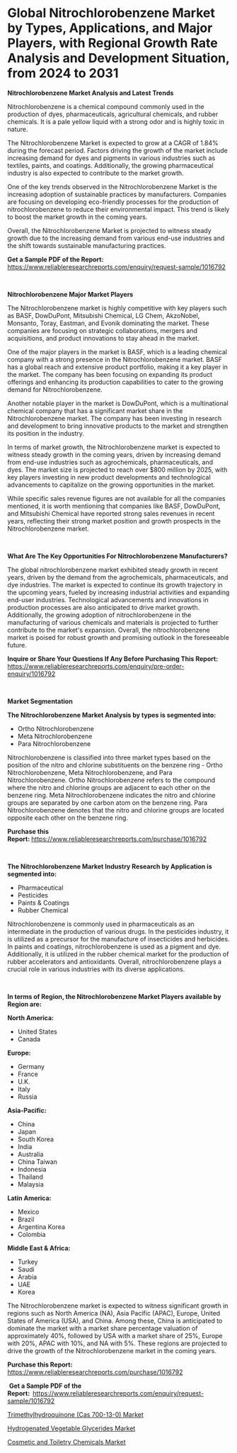 <p><h1>Global Nitrochlorobenzene Market by Types, Applications, and Major Players, with Regional Growth Rate Analysis and Development Situation, from 2024 to 2031</h1></p><p><strong>Nitrochlorobenzene Market Analysis and Latest Trends</strong></p>
<p><p>Nitrochlorobenzene is a chemical compound commonly used in the production of dyes, pharmaceuticals, agricultural chemicals, and rubber chemicals. It is a pale yellow liquid with a strong odor and is highly toxic in nature.</p><p>The Nitrochlorobenzene Market is expected to grow at a CAGR of 1.84% during the forecast period. Factors driving the growth of the market include increasing demand for dyes and pigments in various industries such as textiles, paints, and coatings. Additionally, the growing pharmaceutical industry is also expected to contribute to the market growth.</p><p>One of the key trends observed in the Nitrochlorobenzene Market is the increasing adoption of sustainable practices by manufacturers. Companies are focusing on developing eco-friendly processes for the production of nitrochlorobenzene to reduce their environmental impact. This trend is likely to boost the market growth in the coming years.</p><p>Overall, the Nitrochlorobenzene Market is projected to witness steady growth due to the increasing demand from various end-use industries and the shift towards sustainable manufacturing practices.</p></p>
<p><strong>Get a Sample PDF of the Report:&nbsp;</strong> <a href="https://www.reliableresearchreports.com/enquiry/request-sample/1016792">https://www.reliableresearchreports.com/enquiry/request-sample/1016792</a></p>
<p>&nbsp;</p>
<p><strong>Nitrochlorobenzene Major Market Players</strong></p>
<p><p>The Nitrochlorobenzene market is highly competitive with key players such as BASF, DowDuPont, Mitsubishi Chemical, LG Chem, AkzoNobel, Monsanto, Toray, Eastman, and Evonik dominating the market. These companies are focusing on strategic collaborations, mergers and acquisitions, and product innovations to stay ahead in the market.</p><p>One of the major players in the market is BASF, which is a leading chemical company with a strong presence in the Nitrochlorobenzene market. BASF has a global reach and extensive product portfolio, making it a key player in the market. The company has been focusing on expanding its product offerings and enhancing its production capabilities to cater to the growing demand for Nitrochlorobenzene.</p><p>Another notable player in the market is DowDuPont, which is a multinational chemical company that has a significant market share in the Nitrochlorobenzene market. The company has been investing in research and development to bring innovative products to the market and strengthen its position in the industry.</p><p>In terms of market growth, the Nitrochlorobenzene market is expected to witness steady growth in the coming years, driven by increasing demand from end-use industries such as agrochemicals, pharmaceuticals, and dyes. The market size is projected to reach over $800 million by 2025, with key players investing in new product developments and technological advancements to capitalize on the growing opportunities in the market.</p><p>While specific sales revenue figures are not available for all the companies mentioned, it is worth mentioning that companies like BASF, DowDuPont, and Mitsubishi Chemical have reported strong sales revenues in recent years, reflecting their strong market position and growth prospects in the Nitrochlorobenzene market.</p></p>
<p>&nbsp;</p>
<p><strong>What Are The Key Opportunities For Nitrochlorobenzene Manufacturers?</strong></p>
<p><p>The global nitrochlorobenzene market exhibited steady growth in recent years, driven by the demand from the agrochemicals, pharmaceuticals, and dye industries. The market is expected to continue its growth trajectory in the upcoming years, fueled by increasing industrial activities and expanding end-user industries. Technological advancements and innovations in production processes are also anticipated to drive market growth. Additionally, the growing adoption of nitrochlorobenzene in the manufacturing of various chemicals and materials is projected to further contribute to the market's expansion. Overall, the nitrochlorobenzene market is poised for robust growth and promising outlook in the foreseeable future.</p></p>
<p><strong>Inquire or Share Your Questions If Any Before Purchasing This Report:</strong> <a href="https://www.reliableresearchreports.com/enquiry/pre-order-enquiry/1016792">https://www.reliableresearchreports.com/enquiry/pre-order-enquiry/1016792</a></p>
<p>&nbsp;</p>
<p><strong>Market Segmentation</strong></p>
<p><strong>The Nitrochlorobenzene Market Analysis by types is segmented into:</strong></p>
<p><ul><li>Ortho Nitrochlorobenzene</li><li>Meta Nitrochlorobenzene</li><li>Para Nitrochlorobenzene</li></ul></p>
<p><p>Nitrochlorobenzene is classified into three market types based on the position of the nitro and chlorine substituents on the benzene ring - Ortho Nitrochlorobenzene, Meta Nitrochlorobenzene, and Para Nitrochlorobenzene. Ortho Nitrochlorobenzene refers to the compound where the nitro and chlorine groups are adjacent to each other on the benzene ring. Meta Nitrochlorobenzene indicates the nitro and chlorine groups are separated by one carbon atom on the benzene ring. Para Nitrochlorobenzene denotes that the nitro and chlorine groups are located opposite each other on the benzene ring.</p></p>
<p><strong>Purchase this Report:&nbsp;</strong><a href="https://www.reliableresearchreports.com/purchase/1016792">https://www.reliableresearchreports.com/purchase/1016792</a></p>
<p>&nbsp;</p>
<p><strong>The Nitrochlorobenzene Market Industry Research by Application is segmented into:</strong></p>
<p><ul><li>Pharmaceutical</li><li>Pesticides</li><li>Paints & Coatings</li><li>Rubber Chemical</li></ul></p>
<p><p>Nitrochlorobenzene is commonly used in pharmaceuticals as an intermediate in the production of various drugs. In the pesticides industry, it is utilized as a precursor for the manufacture of insecticides and herbicides. In paints and coatings, nitrochlorobenzene is used as a pigment and dye. Additionally, it is utilized in the rubber chemical market for the production of rubber accelerators and antioxidants. Overall, nitrochlorobenzene plays a crucial role in various industries with its diverse applications.</p></p>
<p>&nbsp;</p>
<p><strong>In terms of Region, the Nitrochlorobenzene Market Players available by Region are:</strong></p>
<p>
    <p> <strong> North America: </strong>
        <ul>
            <li>United States</li>
            <li>Canada</li>
        </ul>
        </p> 
    <p> <strong> Europe: </strong>
        <ul>
            <li>Germany</li>
            <li>France</li>
            <li>U.K.</li>
            <li>Italy</li>
            <li>Russia</li>
        </ul>
        </p> 
    <p> <strong> Asia-Pacific: </strong>
        <ul>
            <li>China</li>
            <li>Japan</li>
            <li>South Korea</li>
            <li>India</li>
            <li>Australia</li>
            <li>China Taiwan</li>
            <li>Indonesia</li>
            <li>Thailand</li>
            <li>Malaysia</li>
        </ul>
        </p> 
    <p> <strong> Latin America: </strong>
        <ul>
            <li>Mexico</li>
            <li>Brazil</li>
            <li>Argentina Korea</li>
            <li>Colombia</li>
        </ul>
        </p> 
    <p> <strong> Middle East & Africa: </strong>
        <ul>
            <li>Turkey</li>
            <li>Saudi</li>
            <li>Arabia</li>
            <li>UAE</li>
            <li>Korea</li>
        </ul>
    </p>
    </p>
<p><p>The Nitrochlorobenzene market is expected to witness significant growth in regions such as North America (NA), Asia Pacific (APAC), Europe, United States of America (USA), and China. Among these, China is anticipated to dominate the market with a market share percentage valuation of approximately 40%, followed by USA with a market share of 25%, Europe with 20%, APAC with 10%, and NA with 5%. These regions are projected to drive the growth of the Nitrochlorobenzene market in the coming years.</p></p>
<p><strong>Purchase this Report: </strong><a href="https://www.reliableresearchreports.com/purchase/1016792">https://www.reliableresearchreports.com/purchase/1016792</a></p>
<p>&nbsp;<strong>Get a Sample PDF of the Report:&nbsp;&nbsp;</strong><a href="https://www.reliableresearchreports.com/enquiry/request-sample/1016792">https://www.reliableresearchreports.com/enquiry/request-sample/1016792</a></p>
<p><strong></strong></p>
<p><p><a href="https://view.publitas.com/reportprime-1/trimethylhydroquinone-cas-700-13-0-market-research-report-reveals-the-latest-trends-and-opportunities-of-this-market-for-period-from-2023-2030/">Trimethylhydroquinone (Cas 700-13-0) Market</a></p><p><a href="https://view.publitas.com/reportprime-1/hydrogenated-vegetable-glycerides-market-research-report-provides-thorough-industry-overview-which-offers-an-in-depth-analysis-of-product-trends-and-new-market-divisions/">Hydrogenated Vegetable Glycerides Market</a></p><p><a href="https://view.publitas.com/reportprime-1/cosmetic-and-toiletry-chemicals-market-analysis-and-market-size-global-industry-overview-market-segmentation-and-forecast-2023-to-2030/">Cosmetic and Toiletry Chemicals Market</a></p></p>